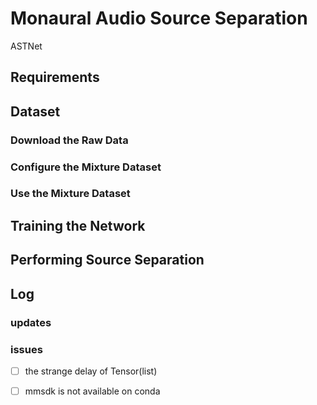 #  Monaural Audio Source Separation
ASTNet

## Requirements

## Dataset
### Download the Raw Data

### Configure the Mixture Dataset

### Use the Mixture Dataset

## Training the Network

## Performing Source Separation

## Log
### updates

### issues
- [ ] the strange delay of Tensor(list)
- [ ] mmsdk is not available on conda


